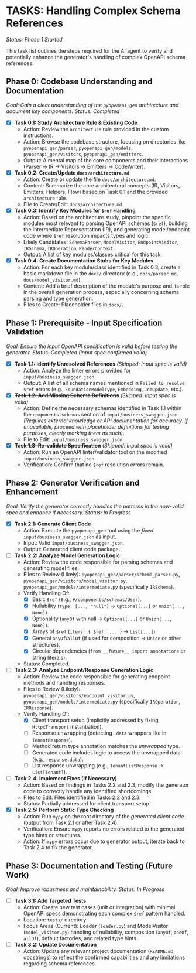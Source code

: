 # TASKS: Handling Complex Schema References

*Status: Phase 1 Started*

This task list outlines the steps required for the AI agent to verify and potentially enhance the generator's handling of complex OpenAPI schema references.

## Phase 0: Codebase Understanding and Documentation

*Goal: Gain a clear understanding of the `pyopenapi_gen` architecture and document key components.*
*Status: Completed*

*   [x] **Task 0.1: Study Architecture Rule & Existing Code**
    *   Action: Review the `architecture` rule provided in the custom instructions.
    *   Action: Browse the codebase structure, focusing on directories like `pyopenapi_gen/parser`, `pyopenapi_gen/models`, `pyopenapi_gen/visitors`, `pyopenapi_gen/emitters`.
    *   Output: A mental map of the core components and their interactions (Parser -> IR -> Visitors -> Emitters -> CodeWriter).
*   [x] **Task 0.2: Create/Update `docs/architecture.md`**
    *   Action: Create or update the file `docs/architecture.md`.
    *   Content: Summarize the core architectural concepts (IR, Visitors, Emitters, Helpers, Flow) based on Task 0.1 and the provided `architecture` rule.
    *   File to Create/Edit: `docs/architecture.md`
*   [x] **Task 0.3: Identify Key Modules for `$ref` Handling**
    *   Action: Based on the architecture study, pinpoint the specific modules most relevant to parsing OpenAPI schemas (`$ref`), building the Intermediate Representation (IR), and generating model/endpoint code where `$ref` resolution impacts types and logic.
    *   Likely Candidates: `SchemaParser`, `ModelVisitor`, `EndpointVisitor`, `IRSchema`, `IROperation`, `RenderContext`.
    *   Output: A list of key modules/classes critical for this task.
*   [x] **Task 0.4: Create Documentation Stubs for Key Modules**
    *   Action: For each key module/class identified in Task 0.3, create a basic markdown file in the `docs/` directory (e.g., `docs/parser.md`, `docs/model_visitor.md`).
    *   Content: Add a brief description of the module's purpose and its role in the overall generation process, especially concerning schema parsing and type generation.
    *   Files to Create: Placeholder files in `docs/`.

## Phase 1: Prerequisite - Input Specification Validation

*Goal: Ensure the input OpenAPI specification is valid before testing the generator.*
*Status: Completed (Input spec confirmed valid)*

*   [x] ~~**Task 1.1: Identify Unresolved References**~~ *(Skipped: Input spec is valid)*
    *   Action: Analyze the linter errors provided for `input/business_swagger.json`.
    *   Output: A list of all schema names mentioned in `Failed to resolve $ref` errors (e.g., `FoundationModelType`, `Embedding`, `JobUpdate`, etc.).
*   [x] ~~**Task 1.2: Add Missing Schema Definitions**~~ *(Skipped: Input spec is valid)*
    *   Action: Define the necessary schemas identified in Task 1.1 within the `components.schemas` section of `input/business_swagger.json`. *(Requires external knowledge or API documentation for accuracy. If unavailable, proceed with placeholder definitions for testing purposes, clearly marking them as such)*.
    *   File to Edit: `input/business_swagger.json`
*   [x] ~~**Task 1.3: Re-validate Specification**~~ *(Skipped: Input spec is valid)*
    *   Action: Run an OpenAPI linter/validator tool on the modified `input/business_swagger.json`.
    *   Verification: Confirm that no `$ref` resolution errors remain.

## Phase 2: Generator Verification and Enhancement

*Goal: Verify the generator correctly handles the patterns in the now-valid spec and enhance if necessary.*
*Status: In Progress*

*   [x] **Task 2.1: Generate Client Code**
    *   Action: Execute the `pyopenapi_gen` tool using the *fixed* `input/business_swagger.json` as input.
    *   Input: Valid `input/business_swagger.json`.
    *   Output: Generated client code package.
*   [ ] **Task 2.2: Analyze Model Generation Logic**
    *   Action: Review the code responsible for parsing schemas and generating model files.
    *   Files to Review (Likely): `pyopenapi_gen/parser/schema_parser.py`, `pyopenapi_gen/visitors/model_visitor.py`, `pyopenapi_gen/models/intermediate.py` (specifically `IRSchema`).
    *   Verify Handling Of:
        *   [x] Basic `$ref` (e.g., `#/components/schemas/User`).
        *   [x] Nullability (`type: [..., "null"]` -> `Optional[...]` or `Union[..., None]`).
        *   [x] Optionality (`anyOf` with null -> `Optional[...]` or `Union[..., None]`).
        *   [x] Arrays of `$ref` (`items: { $ref: ... }` -> `List[...]`).
        *   [x] General `anyOf`/`allOf` (if used for composition -> `Union` or other structures).
        *   [x] Circular dependencies (`from __future__ import annotations` or string literals).
    *   Status: Completed.
*   [ ] **Task 2.3: Analyze Endpoint/Response Generation Logic**
    *   Action: Review the code responsible for generating endpoint methods and handling responses.
    *   Files to Review (Likely): `pyopenapi_gen/visitors/endpoint_visitor.py`, `pyopenapi_gen/models/intermediate.py` (specifically `IROperation`, `IRResponse`).
    *   Verify Handling Of:
        *   [x] Client transport setup (implicitly addressed by fixing `HttpxTransport` instantiation).
        *   [ ] Response unwrapping (detecting `.data` wrappers like in `TenantResponse`).
        *   [ ] Method return type annotation matches the *unwrapped* type.
        *   [ ] Generated code includes logic to access the unwrapped data (e.g., `response.data`).
        *   [ ] List response unwrapping (e.g., `TenantListResponse` -> `List[Tenant]`).
*   [ ] **Task 2.4: Implement Fixes (If Necessary)**
    *   Action: Based on findings in Tasks 2.2 and 2.3, modify the generator code to correctly handle any identified shortcomings.
    *   Files to Edit: Files identified in Tasks 2.2 and 2.3.
    *   Status: Partially addressed for client transport setup.
*   [x] **Task 2.5: Perform Static Type Checking**
    *   Action: Run `mypy` on the root directory of the *generated client code* (output from Task 2.1 or after Task 2.4).
    *   Verification: Ensure `mypy` reports no errors related to the generated type hints or structures.
    *   Action: If `mypy` errors occur due to generator output, iterate back to Task 2.4 to fix the generator.

## Phase 3: Documentation and Testing (Future Work)

*Goal: Improve robustness and maintainability.*
*Status: In Progress*

*   [ ] **Task 3.1: Add Targeted Tests**
    *   Action: Create new test cases (unit or integration) with minimal OpenAPI specs demonstrating each complex `$ref` pattern handled.
    *   Location: `tests/` directory.
    *   Focus Areas (Current): Loader (`loader.py`) and ModelVisitor (`model_visitor.py`) handling of nullability, composition (`anyOf`, `oneOf`, `allOf`), default factories, and related type hints.
*   [ ] **Task 3.2: Update Documentation**
    *   Action: Update any relevant project documentation (`README.md`, docstrings) to reflect the confirmed capabilities and any limitations regarding schema references. 